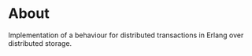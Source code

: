 # About

Implementation of a behaviour for distributed transactions in Erlang over distributed storage.

